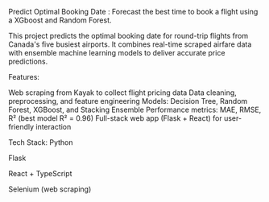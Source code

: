 Predict Optimal Booking Date : Forecast the best time to book a flight using a XGboost and Random Forest.

This project predicts the optimal booking date for round-trip flights from Canada's five busiest airports. It combines real-time scraped airfare data with ensemble machine learning models to deliver accurate price predictions.

Features:

Web scraping from Kayak to collect flight pricing data
Data cleaning, preprocessing, and feature engineering
Models: Decision Tree, Random Forest, XGBoost, and Stacking Ensemble
Performance metrics: MAE, RMSE, R² (best model R² = 0.96)
Full-stack web app (Flask + React) for user-friendly interaction

Tech Stack:
Python

Flask 

React + TypeScript 

Selenium (web scraping)


